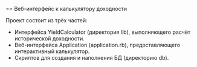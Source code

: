 == Веб-интерфейс к калькулятору доходности

Проект состоит из трёх частей:

* Интерфейса YieldCalculator (директория lib), выполняющего расчёт исторической доходности.
* Веб-интерфейса Application (application.rb), предоставляющего интерактивный калькулятор.
* Скриптов для создания и наполнения БД (директорию db).
